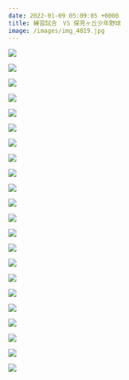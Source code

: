 ```yaml
---
date: 2022-01-09 05:09:05 +0000
title: 練習試合　VS 保見ヶ丘少年野球
image: /images/img_4819.jpg
---
```

![](/images/img_4557.jpg)

![](/images/img_4563.jpg)

![](/images/img_4564.jpg)

![](/images/img_4577.jpg)

![](/images/img_4583.jpg)

![](/images/img_4590.jpg)

![](/images/img_4591.jpg)

![](/images/img_4598.jpg)

![](/images/img_4605.jpg)

![](/images/img_4607.jpg)

![](/images/img_4615.jpg)

![](/images/img_4616.jpg)

![](/images/img_4622.jpg)

![](/images/img_4648.jpg)

![](/images/img_4660.jpg)

![](/images/img_4702.jpg)

![](/images/img_4718.jpg)

![](/images/img_4801.jpg)

![](/images/img_4754.jpg)

![](/images/img_4752.jpg)

![](/images/img_4772.jpg)

![](/images/img_4818.jpg)